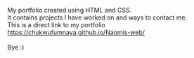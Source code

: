 My portfolio created using HTML and CSS. <br>
It contains projects I have worked on and ways to contact me.<br>
This is a direct link to my portfolio  https://chukwufumnaya.github.io/Naomis-web/<br></br>
Bye :)
